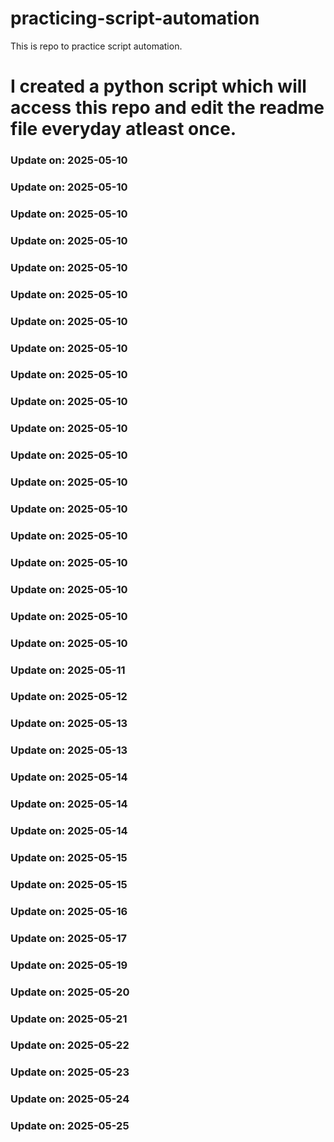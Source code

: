 # practicing-script-automation
This is repo to practice script automation.
# I created a python script which will access this repo and edit the readme file everyday atleast once.

### Update on: 2025-05-10
### Update on: 2025-05-10
### Update on: 2025-05-10
### Update on: 2025-05-10
### Update on: 2025-05-10
### Update on: 2025-05-10
### Update on: 2025-05-10
### Update on: 2025-05-10
### Update on: 2025-05-10
### Update on: 2025-05-10
### Update on: 2025-05-10
### Update on: 2025-05-10
### Update on: 2025-05-10
### Update on: 2025-05-10
### Update on: 2025-05-10
### Update on: 2025-05-10
### Update on: 2025-05-10
### Update on: 2025-05-10
### Update on: 2025-05-10
### Update on: 2025-05-11
### Update on: 2025-05-12
### Update on: 2025-05-13
### Update on: 2025-05-13
### Update on: 2025-05-14
### Update on: 2025-05-14
### Update on: 2025-05-14
### Update on: 2025-05-15
### Update on: 2025-05-15
### Update on: 2025-05-16
### Update on: 2025-05-17
### Update on: 2025-05-19
### Update on: 2025-05-20
### Update on: 2025-05-21
### Update on: 2025-05-22
### Update on: 2025-05-23
### Update on: 2025-05-24
### Update on: 2025-05-25